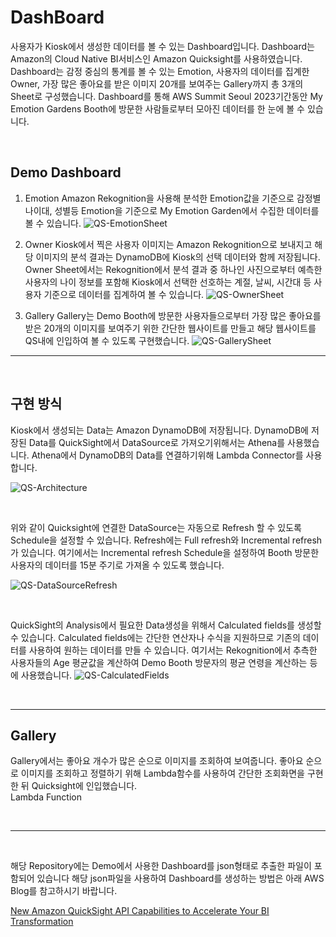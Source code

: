 # **DashBoard**

사용자가 Kiosk에서 생성한 데이터를 볼 수 있는 Dashboard입니다. Dashboard는 Amazon의 Cloud Native BI서비스인 Amazon Quicksight를 사용하였습니다. Dashboard는 감정 중심의 통계를 볼 수 있는 Emotion, 사용자의 데이터를 집계한 Owner, 가장 많은 좋아요를 받은 이미지 20개를 보여주는 Gallery까지 총 3개의 Sheet로 구성했습니다. Dashboard를 통해 AWS Summit Seoul 2023기간동안 My Emotion Gardens Booth에 방문한 사람들로부터 모아진 데이터를 한 눈에 볼 수 있습니다.

<br>

## Demo Dashboard

1. Emotion
Amazon Rekognition을 사용해 분석한 Emotion값을 기준으로 감정별 나이대, 성별등 Emotion을 기준으로 My Emotion Garden에서 수집한 데이터를 볼 수 있습니다.
![QS-EmotionSheet](https://github.com/aws-samples/generative-ai-demo-using-amazon-sagemaker-jumpstart-kr/assets/98747932/34c5acb9-728f-4ab5-9bbb-12840bb873af)

2. Owner
Kiosk에서 찍은 사용자 이미지는 Amazon Rekognition으로 보내지고 해당 이미지의 분석 결과는 DynamoDB에 Kiosk의 선택 데이터와 함께 저장됩니다. Owner Sheet에서는 Rekognition에서 분석 결과 중 하나인 사진으로부터 예측한 사용자의 나이 정보를 포함해 Kiosk에서 선택한 선호하는 계절, 날씨, 시간대 등 사용자 기준으로 데이터를 집계하여 볼 수 있습니다.
![QS-OwnerSheet](https://github.com/aws-samples/generative-ai-demo-using-amazon-sagemaker-jumpstart-kr/assets/98747932/e3ba214f-fbb5-47e9-a8d4-6314163b39ed)


3. Gallery
Gallery는 Demo Booth에 방문한 사용자들으로부터 가장 많은 좋아요를 받은 20개의 이미지를 보여주기 위한 간단한 웹사이트를 만들고 해당 웹사이트를 QS내에 인입하여 볼 수 있도록 구현했습니다.
![QS-GallerySheet](https://github.com/aws-samples/generative-ai-demo-using-amazon-sagemaker-jumpstart-kr/assets/98747932/aa59065d-6840-429e-ae0f-6394b85e815a)

---

<br>

## 구현 방식


Kiosk에서 생성되는 Data는 Amazon DynamoDB에 저장됩니다. DynamoDB에 저장된 Data를 QuickSight에서 DataSource로 가져오기위해서는 Athena를 사용했습니다.
Athena에서 DynamoDB의 Data를 연결하기위해 Lambda Connector를 사용합니다.

![QS-Architecture](https://github.com/aws-samples/generative-ai-demo-using-amazon-sagemaker-jumpstart-kr/assets/98747932/3d8c2276-d1f5-4133-b729-cb347a3f5687)



<br>

위와 같이 Quicksight에 연결한 DataSource는 자동으로 Refresh 할 수 있도록 Schedule을 설정할 수 있습니다. Refresh에는 Full refresh와 Incremental refresh가 있습니다. 여기에서는 Incremental refresh Schedule을 설정하여 Booth 방문한 사용자의 데이터를 15분 주기로 가져올 수 있도록 했습니다.

![QS-DataSourceRefresh](https://github.com/aws-samples/generative-ai-demo-using-amazon-sagemaker-jumpstart-kr/assets/98747932/5a63797b-1e35-46e4-8118-3d22afd9ca63)

<br>

QuickSight의 Analysis에서 필요한 Data생성을 위해서 Calculated fields를 생성할 수 있습니다. Calculated fields에는 간단한 연산자나 수식을 지원하므로 기존의 데이터를 사용하여 원하는 데이터를 만들 수 있습니다. 여기서는 Rekognition에서 추측한 사용자들의 Age 평균값을 계산하여 Demo Booth 방문자의 평균 연령을 계산하는 등에 사용했습니다.
![QS-CalculatedFields](https://github.com/aws-samples/generative-ai-demo-using-amazon-sagemaker-jumpstart-kr/assets/98747932/15beff12-177f-483e-afa7-98038c1c9a69)

<br>

----

## Gallery
Gallery에서는 좋아요 개수가 많은 순으로 이미지를 조회하여 보여줍니다. 좋아요 순으로 이미지를 조회하고 정렬하기 위해 Lambda함수를 사용하여 간단한 조회화면을 구현한 뒤 Quicksight에 인입했습니다.<br>
Lambda Function

<br>

----

<br>

해당 Repository에는 Demo에서 사용한 Dashboard를 json형태로 추출한 파일이 포함되어 있습니다
해당 json파일을 사용하여 Dashboard를 생성하는 방법은 아래 AWS Blog를 참고하시기 바랍니다.

[New Amazon QuickSight API Capabilities to Accelerate Your BI Transformation]("https://aws.amazon.com/blogs/aws/new-amazon-quicksight-api-capabilities-to-accelerate-your-bi-transformation/")

